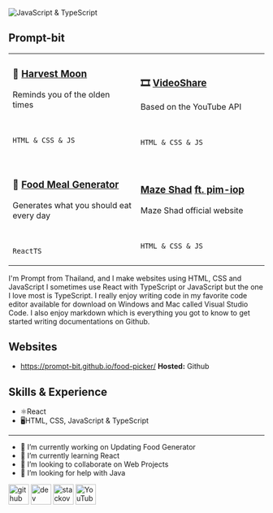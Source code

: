 ![JavaScript & TypeScript](https://yt3.googleusercontent.com/7nXINKEaZh9mvXE2uf_UsRVQIHf-_Ejw4Q0hnFxy2xVaV2huNnyg_8agw5MG_4_q8F--BCm1=w2276-fcrop64=1,00005a57ffffa5a8-k-c0xffffffff-no-nd-rj)

## Prompt-bit

<table>
  <tr>
    <td width="50%">
      <h3>🌱 <a href="https://github.com/Prompt-bit/harvest-moon">Harvest Moon</a> </h3>
      <p>Reminds you of the olden times</p> &nbsp;&nbsp;&nbsp;&nbsp;&nbsp;&nbsp;
      <p><code>HTML & CSS & JS</code></p>&nbsp;&nbsp;&nbsp;&nbsp;&nbsp;&nbsp;&nbsp;
    </td>
    <td width="50%">
      <h3>🎞️ <a href="https://github.com/Prompt-bit/videoshare">VideoShare</a></h3>
      <p>Based on the YouTube API</p>&nbsp;&nbsp;&nbsp;&nbsp;&nbsp;&nbsp;
      <p><code>HTML & CSS & JS</code></p>
    </td>
  </tr>
  <tr>
    <td width="50%">
      <h3>🍉 <a href="https://github.com/Prompt-bit/food-picker">Food Meal Generator</a></h3>
      <p>Generates what you should eat every day</p>&nbsp;&nbsp;&nbsp;&nbsp;&nbsp;&nbsp;
      <p><code>ReactTS</code></p>
    </td>
    <td width="50%">
      <h3> <a href="https://github.com/ThioJoe/Gmic-Animation-Tools">Maze Shad</a> <a href="https://github.com/pim-iop">ft. pim-iop</a></h3>
      <p>Maze Shad official website</p>&nbsp;&nbsp;&nbsp;&nbsp;&nbsp;&nbsp;
      <p><code>HTML & CSS & JS</code></p>
    </td>
  </tr>
</table>

I'm Prompt from Thailand, and I make websites using HTML, CSS and JavaScript I sometimes use React with TypeScript or JavaScript but the one I love most is TypeScript. I really enjoy writing code in my favorite code editor available for download on Windows and Mac called Visual Studio Code. I also enjoy markdown which is everything you got to know to get started writing documentations on Github.



## Websites
* https://prompt-bit.github.io/food-picker/ **Hosted:** Github

## Skills & Experience
* ⚛️React
* 🖥️HTML, CSS, JavaScript & TypeScript
---
- 🔭 I’m currently working on Updating Food Generator 
- 🌱 I’m currently learning React 
- 👯 I’m looking to collaborate on Web Projects 
- 🤔 I’m looking for help with Java 


[<img src='https://cdn.jsdelivr.net/npm/simple-icons@3.0.1/icons/github.svg' alt='github' height='40'>](https://github.com/Prompt-bit)  [<img src='https://cdn.jsdelivr.net/npm/simple-icons@3.0.1/icons/dev-dot-to.svg' alt='dev' height='40'>](https://dev.to/ppprompt)  [<img src='https://cdn.jsdelivr.net/npm/simple-icons@3.0.1/icons/stackoverflow.svg' alt='stackoverflow' height='40'>](https://stackoverflow.com/users/28432190)  [<img src='https://cdn.jsdelivr.net/npm/simple-icons@3.0.1/icons/youtube.svg' alt='YouTube' height='40'>](https://www.youtube.com/channel/UCxlmYCY3eH-8FjLt0olr-Og)  
